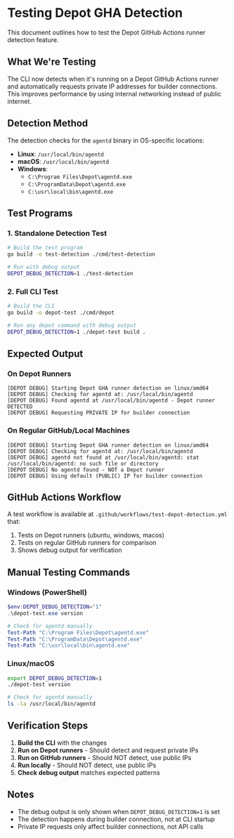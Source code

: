 # Testing Depot GHA Detection

This document outlines how to test the Depot GitHub Actions runner detection feature.

## What We're Testing

The CLI now detects when it's running on a Depot GitHub Actions runner and automatically requests private IP addresses for builder connections. This improves performance by using internal networking instead of public internet.

## Detection Method

The detection checks for the `agentd` binary in OS-specific locations:

- **Linux**: `/usr/local/bin/agentd`
- **macOS**: `/usr/local/bin/agentd`
- **Windows**: 
  - `C:\Program Files\Depot\agentd.exe`
  - `C:\ProgramData\Depot\agentd.exe`
  - `C:\usr\local\bin\agentd.exe`

## Test Programs

### 1. Standalone Detection Test

```bash
# Build the test program
go build -o test-detection ./cmd/test-detection

# Run with debug output
DEPOT_DEBUG_DETECTION=1 ./test-detection
```

### 2. Full CLI Test

```bash
# Build the CLI
go build -o depot-test ./cmd/depot

# Run any depot command with debug output
DEPOT_DEBUG_DETECTION=1 ./depot-test build .
```

## Expected Output

### On Depot Runners
```
[DEPOT DEBUG] Starting Depot GHA runner detection on linux/amd64
[DEPOT DEBUG] Checking for agentd at: /usr/local/bin/agentd
[DEPOT DEBUG] Found agentd at /usr/local/bin/agentd - Depot runner DETECTED
[DEPOT DEBUG] Requesting PRIVATE IP for builder connection
```

### On Regular GitHub/Local Machines
```
[DEPOT DEBUG] Starting Depot GHA runner detection on linux/amd64
[DEPOT DEBUG] Checking for agentd at: /usr/local/bin/agentd
[DEPOT DEBUG] agentd not found at /usr/local/bin/agentd: stat /usr/local/bin/agentd: no such file or directory
[DEPOT DEBUG] No agentd found - NOT a Depot runner
[DEPOT DEBUG] Using default (PUBLIC) IP for builder connection
```

## GitHub Actions Workflow

A test workflow is available at `.github/workflows/test-depot-detection.yml` that:
1. Tests on Depot runners (ubuntu, windows, macos)
2. Tests on regular GitHub runners for comparison
3. Shows debug output for verification

## Manual Testing Commands

### Windows (PowerShell)
```powershell
$env:DEPOT_DEBUG_DETECTION="1"
.\depot-test.exe version

# Check for agentd manually
Test-Path "C:\Program Files\Depot\agentd.exe"
Test-Path "C:\ProgramData\Depot\agentd.exe"
Test-Path "C:\usr\local\bin\agentd.exe"
```

### Linux/macOS
```bash
export DEPOT_DEBUG_DETECTION=1
./depot-test version

# Check for agentd manually
ls -la /usr/local/bin/agentd
```

## Verification Steps

1. **Build the CLI** with the changes
2. **Run on Depot runners** - Should detect and request private IPs
3. **Run on GitHub runners** - Should NOT detect, use public IPs
4. **Run locally** - Should NOT detect, use public IPs
5. **Check debug output** matches expected patterns

## Notes

- The debug output is only shown when `DEPOT_DEBUG_DETECTION=1` is set
- The detection happens during builder connection, not at CLI startup
- Private IP requests only affect builder connections, not API calls